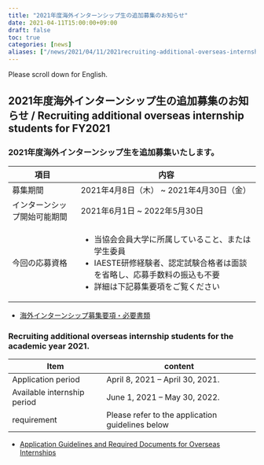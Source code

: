 ```yaml
---
title: "2021年度海外インターンシップ生の追加募集のお知らせ"
date: 2021-04-11T15:00:00+09:00
draft: false
toc: true
categories: [news]
aliases: ["/news/2021/04/11/2021recruiting-additional-overseas-internship-students/"]
---
```

Please scroll down for English.

## 2021年度海外インターンシップ生の追加募集のお知らせ / Recruiting additional overseas internship students for FY2021

### 2021年度海外インターンシップ生を追加募集いたします。
 
| 項目         |  内容                                 |
| ------------ | ------------------------------------ |
| 募集期間      |  2021年4月8日（木） ~ 2021年4月30日（金）    |
| インターンシップ開始可能期間 |  2021年6月1日 ~ 2022年5月30日 | 
| 今回の応募資格 | <ul><li>当協会会員大学に所属していること、または学生委員</li><li>IAESTE研修経験者、認定試験合格者は面談を省略し、応募手数料の振込も不要</li><li> 詳細は下記募集要項をご覧ください</li></ul> |

- [海外インターンシップ募集要項・必要書類](/internship/required-docs/)

### Recruiting additional overseas internship students for the academic year 2021.
 
| Item                        |  content                                         |
| --------------------------- | ------------------------------------------------ |
| Application period          | April 8, 2021 – April 30, 2021.                  |
| Available internship period | June 1, 2021 – May 30, 2022.                     | 
| requirement                 | Please refer to the application guidelines below |

- [Application Guidelines and Required Documents for Overseas Internships](/internship/required-docs/)
